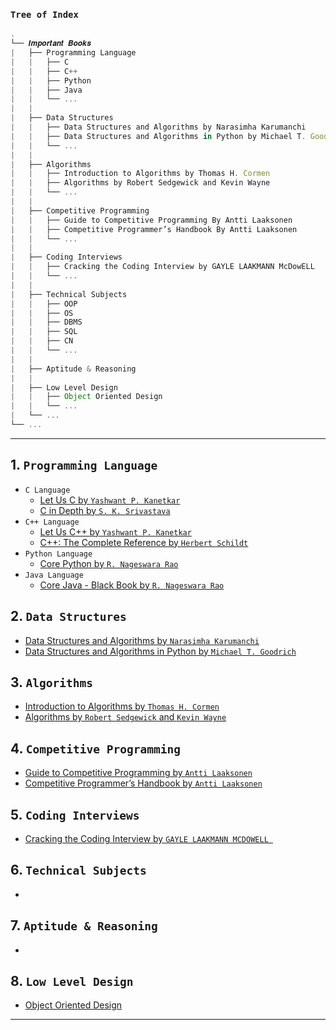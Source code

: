 ### `Tree of Index`

```js
.
└── 𝑰𝒎𝒑𝒐𝒓𝒕𝒂𝒏𝒕 𝑩𝒐𝒐𝒌𝒔
|   ├── Programming Language
|   |   ├── C
|   |   ├── C++
|   |   ├── Python
|   |   ├── Java
|   |   └── ...
|   |
|   ├── Data Structures
|   |   ├── Data Structures and Algorithms by Narasimha Karumanchi
|   |   ├── Data Structures and Algorithms in Python by Michael T. Goodrich 
|   |   └── ...
|   |
|   ├── Algorithms
|   |   ├── Introduction to Algorithms by Thomas H. Cormen
|   |   ├── Algorithms by Robert Sedgewick and Kevin Wayne 
|   |   └── ...
|   |
|   ├── Competitive Programming
|   |   ├── Guide to Competitive Programming By Antti Laaksonen
|   |   ├── Competitive Programmer’s Handbook By Antti Laaksonen 
|   |   └── ...
|   |
|   ├── Coding Interviews
|   |   ├── Cracking the Coding Interview by GAYLE LAAKMANN McDowELL
|   |   └── ...
|   |
|   ├── Technical Subjects
|   |   ├── OOP
|   |   ├── OS
|   |   ├── DBMS
|   |   ├── SQL
|   |   ├── CN
|   |   └── ...
|   |
|   ├── Aptitude & Reasoning
|   |
|   ├── Low Level Design
|   |   ├── Object Oriented Design
|   |   └── ...
|   └── ...
└── ...
```

<!-- 1. `Programming Language`
2. [`Data Structures`](#data-structures)
3. [`Algorithms`](#algorithms)
4. [`Competitive Programming`](#competitive-programming)
5. [`Coding Interviews`](#coding-interviews)
6. `Technical Subjects`
7. `Aptitude & Reasoning`
8. [`Low Level Design`](#low-level-design) -->

---

## 1. `Programming Language`
- `C Language`
   - [Let Us C by `Yashwant P. Kanetkar`]()
   - [C in Depth by `S. K. Srivastava`]()
- `C++ Language`
   - [Let Us C++ by `Yashwant P. Kanetkar`]()
   - [C++: The Complete Reference by `Herbert Schildt`]()
- `Python Language`
   - [Core Python by `R. Nageswara Rao`]()
- `Java Language`
   - [Core Java - Black Book by `R. Nageswara Rao`]()

## 2. `Data Structures`
- [Data Structures and Algorithms by `Narasimha Karumanchi`]()
- [Data Structures and Algorithms in Python by `Michael T. Goodrich`]()

## 3. `Algorithms`
- [Introduction to Algorithms by `Thomas H. Cormen`]()
- [Algorithms by `Robert Sedgewick` and `Kevin Wayne`]()

## 4. `Competitive Programming`
- [Guide to Competitive Programming by `Antti Laaksonen`]()
- [Competitive Programmer’s Handbook by `Antti Laaksonen`]()

## 5. `Coding Interviews`
- [Cracking the Coding Interview by `GAYLE LAAKMANN MCDOWELL `]()

## 6. `Technical Subjects`
-

## 7. `Aptitude & Reasoning`
-

## 8. `Low Level Design`
- [Object Oriented Design](https://www.oodesign.com/)

---
